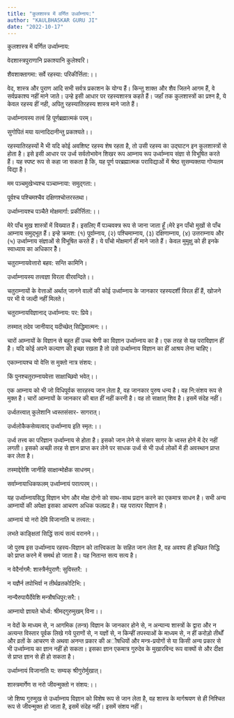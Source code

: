```yaml
---
title: "कुलशास्त्र में वर्णित उर्ध्वाम्नाय:"
author: "KAULBHASKAR GURU JI"
date: "2022-10-17"
---
```


कुलशास्त्र में वर्णित उर्ध्वाम्नाय:

वेदशास्त्रपुराणानि प्रकाश्यानि कुलेश्वरि।

शैवशाक्तागमा: सर्वे रहस्या: परिकीर्त्तिता:।।

वेद, शास्त्र और पुराण आदि सभी सर्वत्र प्रकाशन के योग्य हैं। किन्तु शाक्त और शैव जितने आगम हैं, वे सर्वप्रकाश्य नहीं माने जाते। उन्हे इसी आधार पर रहस्यशास्त्र कहते हैं। जहाँ तक कुलशास्त्रों का प्रश्न है, ये केवल रहस्य हीं नही, अपितु रहस्यातिरहस्य शास्त्र माने जाते हैं।

उर्ध्वाम्नायस्य तत्त्वं हि पूर्णब्रह्मात्मकं परम्।

सुगोपितं मया यत्नादिदानीन्तु प्रकाश्यते।।

रहस्यातिरहस्यों मेॆ भी यदि कोई अवशिष्ट रहस्य शेष रहता है, तो उसी रहस्य का उद्घाटन इन कुलशास्त्रों से होता है। इसे इसी आधार पर उर्ध्व सर्वतोभावेन शिखर रूप आम्नाय रूप उर्ध्वाम्नाय संज्ञा से विभूषित करते हैं। यह स्पष्ट रूप से कहा जा सकता है कि, यह पूर्ण परब्रह्मात्मक पराविद्याओं में श्रेष्ठ सुसम्यक्तया गोप्यतम विद्या है।

मम पञ्चमुखेभ्यश्च पञ्चाम्नाया: समुद्गता:।

पूर्वश्च पश्चिमश्चैव दक्षिणश्चोत्तरस्तथा।

उर्ध्वाम्नायश्च पञ्चैते मोक्षमार्गा: प्रकीर्त्तिता:।।

मेरे पाँच मुख शास्त्रों में विख्यात हैं। इसलिए मैं पञ्चवक्त्र रूप से जाना जाता हूँ।मेरे इन पाँचो मुखों से पाँच आम्नाय समुद्भूत हैं। इन्हे क्रमश: (१) पूर्वाम्नाय, (२) पश्चिमाम्नाय, (३) दक्षिणाम्नाय, (४) उत्तराम्नाय और (५) उर्ध्वाम्नाय संज्ञाओं से विॆभूषित करते हैं। ये पाँचो मोक्षमार्ग हीं माने जाते हैं। केवल मुमुक्षु को ही इनके स्वाध्याय का अधिकार हैॆ।

चतुराम्नायवेत्तारो बहव: सन्ति कामिनि।

उर्ध्वाम्नायस्य तत्त्वज्ञा विरला वीरवन्दिते।।

चतुराम्नायों के वेत्ताओं अर्थात् जानने वालों की कोई उर्ध्वाम्नाय के जानकार रहस्यदर्शी विरल हीं हैं, खोजने पर भी ये जल्दी नहीं मिलते।

चतुराम्नायविज्ञानाद् उर्ध्वाम्नाय: पर: प्रिये।

तस्मात् तदेव जानीयाद् यदीच्छेत् सिद्धिमात्मन:।।

चारों आम्नायों के विज्ञान से बहुत हीं उच्च श्रेणी का विज्ञान उर्ध्वाम्नाय का है। एक तरह से यह पराविज्ञान हीं है। यदि कोई अपने कल्याण की इच्छा रखता है तो उसे उर्ध्वाम्नाय विज्ञान का हीं आश्रय लेना चाहिए।

एकाम्नायश्च यो वेत्ति स मुक्तो नात्र संशय:।

किं पुनश्चतुराम्नायवेत्ता साक्षाच्छिवो भवेत्।।

एक आम्नाय को भी जो विधिपूर्वक सारहस्य जान लेता है, वह जानकार पुरुष धन्य है। वह नि:संशय रूप से मुक्त है। चारों आम्नायों के जानकार की बात हीं नहीं करनी है। वह तो साक्षात् शिव है। इसमें संदेह नहीं।

उर्ध्वतत्त्वात् कुलेशानि ध्वस्तसंसार- सागरात्।

उर्ध्वलोकैकसेव्यत्वाद् उर्ध्वाम्नाय इति स्मृत:।।

उर्ध्व तत्त्व का परिज्ञान उर्ध्वाम्नाय से होता है। इसको जान लेने से संसार सागर के ध्वस्त होने में देर नहीं लगती। इसको अच्छी तरह से ज्ञान प्राप्त कर लेने पर साधक उर्ध्व से भी उर्ध्व लोकों में ही अवस्थान प्राप्त कर लेता है।

तस्माद्देवेशि जानीहि साक्षान्मोक्षैक साधनम्।

सर्वाम्नायाधिकफलम् उर्ध्वाम्नायं परात्परम्।।

यह उर्ध्वाम्नायसिद्ध विज्ञान भोग और मोक्ष दोनो को साथ-साथ प्रदान करने का एकमात्र साधन है। सभी अन्य आम्नायों की अपेक्षा इसका आचरण अधिक फलप्रद है। यह परात्पर विज्ञान है।

आम्नायं यो नरो देवि विजानाति च तत्त्वत:।

लभते काङ्क्षितां सिद्धिं सत्यं सत्यं वरानने।।

जो पुरुष इस उर्ध्वाम्नाय रहस्य-विज्ञान को तात्त्विकता के सहित जान लेता है, वह अवश्य ही इच्छित सिद्धि को प्राप्त करने में समर्थ हो जाता है। यह नितान्त सत्य सत्य है।

न वेदैर्नागमै: शास्त्रैर्नपुराणै: सुविस्तरै: ।

न यज्ञैर्न तपोभिर्वा न तीर्थव्रतकोटिभि:।

नान्यैरुपायैर्देवेशि मन्त्रौषधिपुर:सरै:।

आम्नायो ज्ञायते चोर्ध्व: श्रीमद्गुरुमुखम् विना।।

न वेदों के माध्यम से, न आगमिक (तन्त्र) विज्ञान के जानकार होने से, न अन्यान्य शास्त्रों के द्वारा और न अत्यन्त विस्तार पूर्वक लिखे गये पुराणों से, न यज्ञों से, न किन्हीं तपस्याओं के माध्यम से, न हीं करोड़ो तीर्थों और व्रतों के आचरण से अथवा अनन्त प्रकार की अौषधियों और मन्त्र-प्रयोगों से या किसी अन्य प्रकार से भी उर्ध्वाम्नाय का ज्ञान नहीं हो सकता। इसका ज्ञान एकमात्र गुरुदेव के मुखारविन्द रूप वाक्यों से और दीक्षा से प्राप्त ज्ञान से ही हो सकता है।

उर्ध्वाम्नायं विजानाति य: सम्यक् श्रीगुरोर्मुखात्।

शास्त्रमार्गेण स नरो जीवन्मुक्तो न संशय:।।

जो शिष्य गुरुमुख से उर्ध्वाम्नाय विज्ञान को विशेष रूप से जान लेता है, वह शास्त्र के मार्गश्रयण से ही निश्चित रूप से जीवन्मुक्त हो जाता है, इसमें संदेह नहीं। इसमें संशय नहीं।
